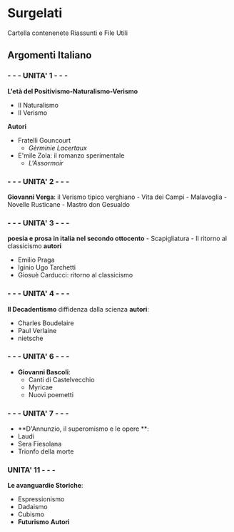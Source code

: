# Surgelati

Cartella contenenete Riassunti e File Utili

## Argomenti Italiano

### - - -  UNITA' 1 - - - 
**L'età del Positivismo-Naturalismo-Verismo**
- Il Naturalismo
- Il Verismo

**Autori**
- Fratelli Gouncourt
	- *Gèrminie Lacertaux*
- E'mile Zola: il romanzo sperimentale
	- *L'Assormoir*

### - - - UNITA' 2 - - - 
 **Giovanni Verga**: il Verismo tipico verghiano
	- Vita dei Campi
	- Malavoglia
	- Novelle Rusticane
	- Mastro don Gesualdo
### - - - UNITA' 3	- - -
**poesia e prosa in italia nel secondo ottocento**
	- Scapigliatura
	- Il ritorno al classicismo	
**autori**
- Emilio Praga
- Iginio Ugo Tarchetti
- Giosuè Carducci: ritorno al classicismo
### - - - UNITA' 4 - - -
**Il Decadentismo**
diffidenza dalla scienza 
**autori**:
- Charles Boudelaire
- Paul Verlaine
- nietsche
### - - - UNITA' 6 - - -
- **Giovanni Bascoli**:
	- Canti di Castelvecchio
	- Myricae
	- Nuovi poemetti
### - - - UNITA' 7 - - -
- **D'Annunzio, il superomismo e le opere **:
- Laudi
- Sera Fiesolana
- Trionfo della morte
### UNITA' 11 - - - 
**Le avanguardie Storiche**:
- Espressionismo
- Dadaismo
- Cubismo
- **Futurismo**
**Autori** 

<!--stackedit_data:
eyJoaXN0b3J5IjpbMTMwMzA3MTc0NiwxMDAyODk3NTg0LC0xNz
k3MTU2NDM5LC0yNTkzMzkyNzQsLTY2MDI3OTExNSwyMDAxODk3
NjEsLTk5OTU2OTQ2NiwxODkzODY1ODUyLDIyMTQ3NTkzMywxNj
gzODEwNTE0LC01NDEzMTM2MjQsMTMzNDY5NTYzMCwtMTcyODUx
NjMwMywxNzYwNjI0MjM3LDQyNzgxODA5MywtMjYxMTE1NDksMj
EzMDE5NTc4NF19
-->